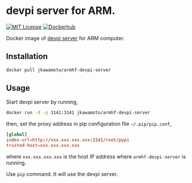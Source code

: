# devpi server for ARM.
[![MIT License](http://img.shields.io/badge/license-MIT-blue.svg?style=flat)](LICENSE)
[![Dockerhub](https://img.shields.io/badge/dockerhub-jkawamoto%2Farmhf--devpi--server-blue.svg)](https://hub.docker.com/r/jkawamoto/armhf-devpi-server/)

Docker image of [devpi server](http://doc.devpi.net/latest/) for ARM computer.

## Installation
```sh
docker pull jkawamoto/armhf-devpi-server
```

## Usage
Start devpi server by running,
```sh
docker run -d -p 3141:3141 jkawamoto/armhf-devpi-server
```

then, set the proxy address in pip configuration file `~/.pip/pip.conf`,

```pip.conf
[global]
index-url=http://xxx.xxx.xxx.xxx:3141/root/pypi
trusted-host=xxx.xxx.xxx.xxx
```

where `xxx.xxx.xxx.xxx` is the host IP address
where `armhf-devpi-server` is running.

Use `pip` command. It will use the devpi server.
